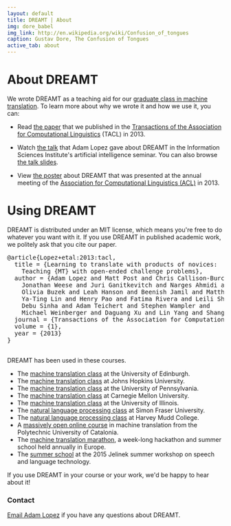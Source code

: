 ```yaml
---
layout: default
title: DREAMT | About
img: dore_babel
img_link: http://en.wikipedia.org/wiki/Confusion_of_tongues
caption: Gustav Dore, The Confusion of Tongues
active_tab: about
---
```

<div class="page-header">
  <h1>About DREAMT</h1>
</div>

We wrote DREAMT as a teaching aid for our 
[graduate class in machine translation](http://mt-class.org). 
To learn more about why we wrote it and how we use it, you can:

* Read [the paper](https://aclweb.org/anthology/Q/Q13/Q13-1014.pdf) that we published in the [Transactions of the Association for Computational Linguistics](http://www.transacl.org/) (TACL) in 2013.

* Watch [the talk](http://webcasterms1.isi.edu/mediasite/SilverlightPlayer/Default.aspx?peid=ea55185170054e13972a0ea5b932eb6c1d)
  that Adam Lopez gave about DREAMT in the Information Sciences Institute's artificial intelligence seminar. 
  You can also browse [the talk slides](https://drive.google.com/file/d/0B7cpo43vOGF1c1pkb29vM0l5b1U/view?usp=sharing).

* View [the poster](https://drive.google.com/file/d/0B7cpo43vOGF1bXhBUXY3Tlg3Qms/view?usp=sharing) about DREAMT that was presented at the
  annual meeting of the [Association for Computational Linguistics (ACL)](http://www.acl2013.org/site/) in 2013.

Using DREAMT
============

DREAMT is distributed under an MIT license, which means you're free to do 
whatever you want with it. If you use DREAMT in published academic work, 
we politely ask that you cite our paper.

<pre>
@article{Lopez+etal:2013:tacl,
  title = {Learning to translate with products of novices: 
    Teaching {MT} with open-ended challenge problems},
  author = {Adam Lopez and Matt Post and Chris Callison-Burch and 
    Jonathan Weese and Juri Ganitkevitch and Narges Ahmidi and 
    Olivia Buzek and Leah Hanson and Beenish Jamil and Matthias Lee and 
    Ya-Ting Lin and Henry Pao and Fatima Rivera and Leili Shahriyari and 
    Debu Sinha and Adam Teichert and Stephen Wampler and 
    Michael Weinberger and Daguang Xu and Lin Yang and Shang Zhao},
  journal = {Transactions of the Association for Computational Linguistics},
  volume = {1},
  year = {2013}
}

</pre>

DREAMT has been used in these courses.

* The [machine translation class](http://www.inf.ed.ac.uk/teaching/courses/mt/) at the University of Edinburgh.
* The [machine translation class](http://mt-class.org/jhu) at Johns Hopkins University.
* The [machine translation class](http://mt-class.org/penn) at the University of Pennsylvania.
* The [machine translation class](http://demo.clab.cs.cmu.edu/sp2013-11731/) at Carnegie Mellon University.
* The [machine translation class](http://mt-class.org/uiuc) at the University of Illinois.
* The [natural language processing class](http://anoopsarkar.github.io/nlp-class/index.html) at Simon Fraser University.
* The [natural language processing class](http://hmc-cs159-spring2015.github.io/site/) at Harvey Mudd College.
* A [massively open online course](https://www.mt-mooc.upc.edu/) in machine translation from the Polytechnic University of Catalonia.
* The [machine translation marathon](http://www.statmt.org/mtm12/), a week-long hackathon and summer school held annually in Europe.
* The [summer school](http://www.ee.washington.edu/news/2015JelinekWorkshopSummerSchool.html) at the 2015 Jelinek summer workshop on speech and language technology.

If you use DREAMT in your course or your work, we'd be happy to hear about it!

### Contact

[Email Adam Lopez](mailto:alopez@inf.ed.ac.uk) if you have any questions about DREAMT.

